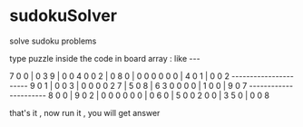 # sudokuSolver
solve sudoku problems

type puzzle inside the code in board array :
like ---
<div>
 7 0 0 | 0 3 9 | 0 0 4
 0 0 2 | 0 8 0 | 0 0 0
 0 0 0 | 4 0 1 | 0 0 2
----------------------
 9 0 1 | 0 0 3 | 0 0 0
 0 2 7 | 5 0 8 | 6 3 0
 0 0 0 | 1 0 0 | 9 0 7
----------------------
 8 0 0 | 9 0 2 | 0 0 0
 0 0 0 | 0 6 0 | 5 0 0
 2 0 0 | 3 5 0 | 0 0 8
 </div>
 
 that's it , now run it , you will get answer
